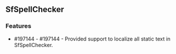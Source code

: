 ## SfSpellChecker

### Features 

* \#197144 - #197144 - Provided support to localize all static text in SfSpellChecker.